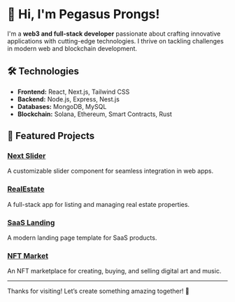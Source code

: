 # 👋 Hi, I'm Pegasus Prongs!

I'm a **web3 and full-stack developer** passionate about crafting innovative applications with cutting-edge technologies. I thrive on tackling challenges in modern web and blockchain development.

## 🛠️ Technologies

- **Frontend:** React, Next.js, Tailwind CSS
- **Backend:** Node.js, Express, Nest.js
- **Databases:** MongoDB, MySQL
- **Blockchain:** Solana, Ethereum, Smart Contracts, Rust

## 🚀 Featured Projects

### [Next Slider](https://github.com/Pegasus-Prongs/next_slider)
A customizable slider component for seamless integration in web apps.

### [RealEstate](https://github.com/Pegasus-Prongs/RealEstate)
A full-stack app for listing and managing real estate properties.

### [SaaS Landing](https://github.com/Pegasus-Prongs/SaaS-Landing)
A modern landing page template for SaaS products.

### [NFT Market](https://github.com/Pegasus-Prongs/NFT_market)
An NFT marketplace for creating, buying, and selling digital art and music.

---

Thanks for visiting! Let’s create something amazing together! 🌟
